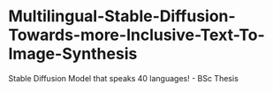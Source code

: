 # Multilingual-Stable-Diffusion-Towards-more-Inclusive-Text-To-Image-Synthesis
Stable Diffusion Model that speaks 40 languages! - BSc Thesis
